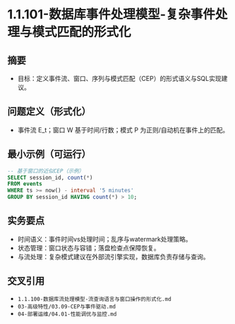 ﻿# 1.1.101-数据库事件处理模型-复杂事件处理与模式匹配的形式化

## 摘要

- 目标：定义事件流、窗口、序列与模式匹配（CEP）的形式语义与SQL实现建议。

## 问题定义（形式化）

- 事件流 E_t；窗口 W 基于时间/行数；模式 P 为正则/自动机在事件上的匹配。

## 最小示例（可运行）

```sql
-- 基于窗口的近似CEP（示例）
SELECT session_id, count(*)
FROM events
WHERE ts >= now() - interval '5 minutes'
GROUP BY session_id HAVING count(*) > 10;
```

## 实务要点

- 时间语义：事件时间vs处理时间；乱序与watermark处理策略。
- 状态管理：窗口状态与容错；落盘检查点保障恢复。
- 与流处理：复杂模式建议在外部流引擎实现，数据库负责存储与查询。

## 交叉引用

- `1.1.100-数据库流处理模型-流查询语言与窗口操作的形式化.md`
- `03-高级特性/03.09-CEP与事件驱动.md`
- `04-部署运维/04.01-性能调优与监控.md`
